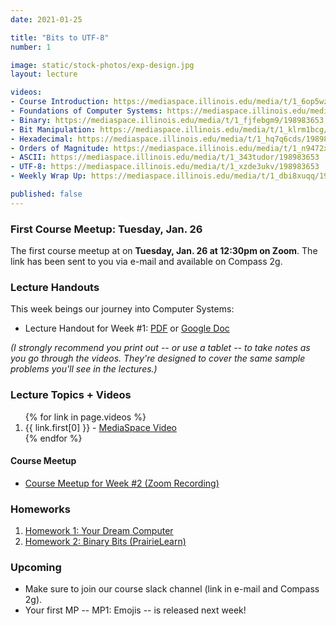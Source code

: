 ```yaml
---
date: 2021-01-25

title: "Bits to UTF-8"
number: 1

image: static/stock-photos/exp-design.jpg
layout: lecture

videos:
- Course Introduction: https://mediaspace.illinois.edu/media/t/1_6op5wz85/198983653
- Foundations of Computer Systems: https://mediaspace.illinois.edu/media/t/1_3jn3zajy/198983653
- Binary: https://mediaspace.illinois.edu/media/t/1_fjfebgm9/198983653
- Bit Manipulation: https://mediaspace.illinois.edu/media/t/1_klrm1bcg/198983653
- Hexadecimal: https://mediaspace.illinois.edu/media/t/1_hq7q6cds/198983653
- Orders of Magnitude: https://mediaspace.illinois.edu/media/t/1_n9472x34/198983653
- ASCII: https://mediaspace.illinois.edu/media/t/1_343tudor/198983653
- UTF-8: https://mediaspace.illinois.edu/media/t/1_xzde3ukv/198983653
- Weekly Wrap Up: https://mediaspace.illinois.edu/media/t/1_dbi8xuqq/198983653

published: false
---
```


### First Course Meetup: Tuesday, Jan. 26

The first course meetup at on **Tuesday, Jan. 26 at 12:30pm on Zoom**.  The link has been sent to you via e-mail and available on Compass 2g.


### Lecture Handouts

This week beings our journey into Computer Systems:

- Lecture Handout for Week #1: [PDF](/cs240/sp2021/static/lectures/cs240_wk1_lectureHandout.pdf) or  [Google Doc](https://docs.google.com/document/d/1tel6sCfR_6KjqbclGwqkddZPEwXzJ5XfNwmgZetMOmk/edit?usp=sharing)

*(I strongly recommend you print out -- or use a tablet -- to take notes as you go through the videos.  They're designed to cover the same sample problems you'll see in the lectures.)*


### Lecture Topics + Videos

<ol>
  {% for link in page.videos %}
  <li>
      {{ link.first[0] }} - <a href="{{ link.first[1] | absolute_url }}">MediaSpace Video</a>
  </li>
  {% endfor %}
</ol>


#### Course Meetup

<ul>
  <li>
    <a href="https://mediaspace.illinois.edu/media/t/1_ebynwewr">Course Meetup for Week #2 (Zoom Recording)</a>
  </li>
</ul>



### Homeworks

1. [Homework 1: Your Dream Computer](/cs240/sp2021/homeworks/hw1/)
2. [Homework 2: Binary Bits (PrairieLearn)](/cs240/sp2021/homeworks/hw2/)


### Upcoming

- Make sure to join our course slack channel (link in e-mail and Compass 2g).
- Your first MP -- MP1: Emojis -- is released next week!

